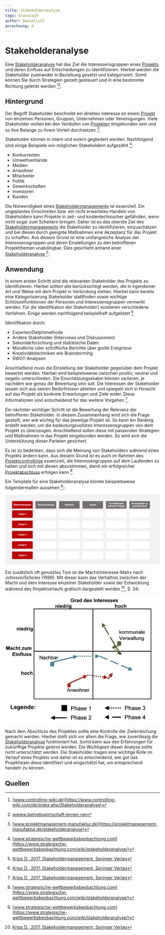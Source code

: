 ```yaml
---
title: Stakeholderanalyse
tags: klassisch
author: DanielLu21
anrechnung: k
---
```



# Stakeholderanalyse

Eine [Stakeholderanalyse](Stakeholderanalyse.md) hat das Ziel die Interessensgruppen eines [Projekts](Projekt.md) und deren Einfluss auf Entscheidungen zu identifizieren. Hierbei werden die Stakeholder zueinander in Beziehung gesetzt und kategorisiert. Somit können Sie durch Strategien gezielt gesteuert und in eine bestimmte Richtung gelenkt werden [^1][^2].

## Hintergrund

Der Begriff Stakeholder beschreibt ein direktes Interesse an einem [Projekt](Projekt.md) von einzelnen Personen, Gruppen, Unternehmen oder Vereinigungen. Viele Stakeholder wollen bei den Verläufen von [Projekten](Projekt.md) eingebunden sein und so ihre Belange zu ihrem Vorteil durchsetzen [^3].

Stakeholder können in intern und extern gegliedert werden. Nachfolgend sind einige Beispiele von möglichen Stakeholdern aufgezählt [^4]:

* Konkurrenten
*	Umweltverbände
*	Medien
*	Anwohner
*	Mitarbeiter
* Politik
*	Gewerkschaften
*	Investoren
*	Kunden

Die Notwendigkeit eines [Stakeholdermanagements](Stakeholdermanagement.md) ist essenziell. Ein ungeplantes Einschreiten bzw. ein nicht erwartetes Handeln von Stakeholdern kann Projekte in zeit- und kostentechnischer gefährden, wenn nicht sogar zum Scheitern bringen. Daher ist es das oberste Ziel des [Stakeholdermanagements](Stakeholdermanagement.md) die Stakeholder zu identifizieren, einzuschätzen und bei diesen durch geeignte Maßnahmen eine Akzeptanz für das Projekt zu schaffen. Aus diesem Grund ist eine umfangreiche Analyse der Interessensgruppen und deren Einstellungen zu den betroffenen Projektthemen unabdingbar. Dies geschieht anhand einer [Stakeholderanalyse](Stakeholderanalyse.md) [^5]. 

## Anwendung

In einem ersten Schritt sind die relevanten Stakeholder des Projekts zu identifizieren. Hierbei sollten alle berücksichtigt werden, die in irgendeiner Art und Weise mit dem Projekt in Verbindung stehen. Hierbei kann bereits eine Kategorisierung Stakeholder stattfinden sowie wichtige Schlüsselfunktionen der Personen und Interessensgruppen vermerkt werden. Für die Identifikation der Stakeholder] existieren verschiedene Verfahren. Einige werden nachfolgend beispielhaft aufgelistet [^5].

Identifikation durch:

* Experten/Delphimethode 
* Andere Stakeholder (Interviews und Diskussionen) 
* Sekundärforschung und statistische Daten 
* Mündliche oder schriftliche Berichte über große Ereignisse 
* Kreativitätstechniken wie Brainstorming 
* SWOT-Analysen 

Anschließend muss die Einstellung der Stakeholder gegenüber dem Projekt bewertet werden. Hierbei wird beispielsweise zwischen positiv, neutral und negativ unterschieden. Die Einschätzungsskalen können variieren, je nachdem wie genau die Bewertung sein soll. Die Interessen der Stakeholder lassen sich aus seinen Bedürfnissen ableiten und spiegeln sich in Hinsicht auf das Projekt als konkrete Erwartungen und Ziele wider. Diese Informationen sind entscheidend für das weitere Vorgehen [^5].

Ein nächster wichtiger Schritt ist die Bewertung der Relevanz der betroffenen Stakeholder.  In diesem Zusammenhang wird sich die Frage gestellt, wer wie wichtig für das jeweilige Projekt ist. So kann ein Ranking erstellt werden, um die bedeutungsvollsten Interessensgruppen von dem Projekt zu überzeugen. Anschließend sollen diese mit passenden Strategien und Maßnahmen in das Projekt eingebunden werden. So wird sich die Unterstützung dieser Parteien gesichert.

Es ist zu bedenken, dass sich die Meinung von Stakeholdern während eines Projekts ändern kann. Aus diesem Grund ist es auch im Rahmen des [Projektcontrollings](Projektcontrolling.md) essenziell, die Interessengruppen auf dem Laufenden zu halten und sich mit diesen abzustimmen, damit ein erfolgreicher [Projektabschluss](Projektabschluss.md) erfolgen kann [^4].

Ein Template für eine Stakeholderanalyse könnte beispielsweise folgendermaßen aussehen [^4]::


![Stakeholderanalyse Umsetzung](Stakeholderanalyse/Stakeholderanalyse-Umsetzung.jpeg)




Ein zusätzlich oft genutztes Tool ist die Macht/Interesse-Matrx nach Johnson/Scholes (1999). Mit dieser kann das Verhältnis zwischen der Macht und dem Interesse einzelner Stakeholder sowie der Entwicklung während des Projektverlaufs grafisch dargestellt werden [^5], S. 34:

![Macht/Interesse-Matrix, S.34](Stakeholderanalyse/Macht_Interesse_Matrix.png)



Nach dem Abschluss des Projektes sollte eine Kontrolle der Zielerreichung gemacht werden. Hierbei stellt sich vor allem die Frage, wie zuverlässig die [Stakeholderanalyse](Stakeholderanalyse.md) funktioniert hat. Somit kann aus den Erfahrungen für zukünftige Projekte gelernt werden. Die Wichtigkeit dieser Analyse sollte nicht unterschätzt werden. Die Stakeholder tragen eine wichtige Rolle im Verlauf eines Projekts und daher ist es entscheidend, wie gut das Projektteam diese identifiiert und eingschätzt hat, um entsprechend handeln zu können. 


## Quellen

[^1]: [www.controlling-wiki.de](https://www.controlling-wiki.com/de/index.php/Stakeholderanalyse)
[^2]: [wwww.betriebswirtschaft-lernen.net](https://www.betriebswirtschaft-lernen.net/erklaerung/stakeholderanalyse/)
[^3]: [www.projektmanagement-manufaktur.de](https://projektmanagement-manufaktur.de/stakeholderanalyse)
[^4]: [www.strategische-wettbewerbsbeobachtung.com](https://www.strategische-wettbewerbsbeobachtung.com/wiki/stakeholderanalyse/)
[^5]: [Krips D., 2017, Stakeholdermanagement, Springer Verlag](https://link.springer.com/book/10.1007/978-3-662-55634-4)

